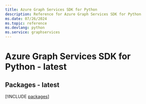 ```yaml
---
title: Azure Graph Services SDK for Python
description: Reference for Azure Graph Services SDK for Python
ms.date: 07/26/2024
ms.topic: reference
ms.devlang: python
ms.service: graphservices
---
```

# Azure Graph Services SDK for Python - latest
## Packages - latest
[!INCLUDE [packages](graph-services-index.md)]